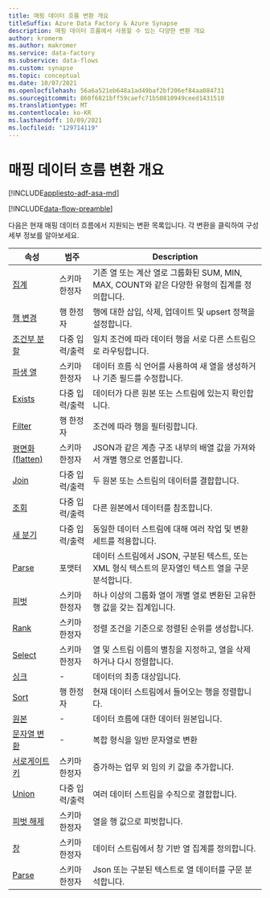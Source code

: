 ```yaml
---
title: 매핑 데이터 흐름 변환 개요
titleSuffix: Azure Data Factory & Azure Synapse
description: 매핑 데이터 흐름에서 사용할 수 있는 다양한 변환 개요
author: kromerm
ms.author: makromer
ms.service: data-factory
ms.subservice: data-flows
ms.custom: synapse
ms.topic: conceptual
ms.date: 10/07/2021
ms.openlocfilehash: 56a6a521eb648a1ad49baf2bf206ef84aa084731
ms.sourcegitcommit: 860f6821bff59caefc71b50810949ceed1431510
ms.translationtype: MT
ms.contentlocale: ko-KR
ms.lasthandoff: 10/09/2021
ms.locfileid: "129714119"
---
```

# <a name="mapping-data-flow-transformation-overview"></a>매핑 데이터 흐름 변환 개요

[!INCLUDE[appliesto-adf-asa-md](includes/appliesto-adf-asa-md.md)] 

[!INCLUDE[data-flow-preamble](includes/data-flow-preamble.md)]

다음은 현재 매핑 데이터 흐름에서 지원되는 변환 목록입니다. 각 변환을 클릭하여 구성 세부 정보를 알아보세요.

| 속성 | 범주 | Description |
| ---- | -------- | ----------- |
| [집계](data-flow-aggregate.md) | 스키마 한정자 | 기존 열 또는 계산 열로 그룹화된 SUM, MIN, MAX, COUNT와 같은 다양한 유형의 집계를 정의합니다. | 
| [행 변경](data-flow-alter-row.md) | 행 한정자 | 행에 대한 삽입, 삭제, 업데이트 및 upsert 정책을 설정합니다. |
| [조건부 분할](data-flow-conditional-split.md) | 다중 입력/출력 | 일치 조건에 따라 데이터 행을 서로 다른 스트림으로 라우팅합니다. |
| [파생 열](data-flow-derived-column.md) | 스키마 한정자 | 데이터 흐름 식 언어를 사용하여 새 열을 생성하거나 기존 필드를 수정합니다. | 
| [Exists](data-flow-exists.md) | 다중 입력/출력 | 데이터가 다른 원본 또는 스트림에 있는지 확인합니다. | 
| [Filter](data-flow-filter.md) | 행 한정자 | 조건에 따라 행을 필터링합니다. |
| [평면화(flatten)](data-flow-flatten.md) | 스키마 한정자 |  JSON과 같은 계층 구조 내부의 배열 값을 가져와서 개별 행으로 언롤합니다. |
| [Join](data-flow-join.md) | 다중 입력/출력 |  두 원본 또는 스트림의 데이터를 결합합니다. |
| [조회](data-flow-lookup.md) | 다중 입력/출력 | 다른 원본에서 데이터를 참조합니다. |
| [새 분기](data-flow-new-branch.md) | 다중 입력/출력 | 동일한 데이터 스트림에 대해 여러 작업 및 변환 세트를 적용합니다. |
| [Parse](data-flow-new-branch.md) | 포맷터 | 데이터 스트림에서 JSON, 구분된 텍스트, 또는 XML 형식 텍스트의 문자열인 텍스트 열을 구문 분석합니다. |
| [피벗](data-flow-pivot.md) | 스키마 한정자 | 하나 이상의 그룹화 열이 개별 열로 변환된 고유한 행 값을 갖는 집계입니다. |
| [Rank](data-flow-rank.md) | 스키마 한정자 | 정렬 조건을 기준으로 정렬된 순위를 생성합니다. |
| [Select](data-flow-select.md) | 스키마 한정자 | 열 및 스트림 이름의 별칭을 지정하고, 열을 삭제하거나 다시 정렬합니다. |
| [싱크](data-flow-sink.md) | - | 데이터의 최종 대상입니다. |
| [Sort](data-flow-sort.md) | 행 한정자 | 현재 데이터 스트림에서 들어오는 행을 정렬합니다. |
| [원본](data-flow-source.md) | - | 데이터 흐름에 대한 데이터 원본입니다. |
| [문자열 변환](data-flow-stringify.md) | - | 복합 형식을 일반 문자열로 변환 |
| [서로게이트 키](data-flow-surrogate-key.md) | 스키마 한정자 | 증가하는 업무 외 임의 키 값을 추가합니다. |
| [Union](data-flow-union.md) | 다중 입력/출력 | 여러 데이터 스트림을 수직으로 결합합니다. |
| [피벗 해제](data-flow-unpivot.md) | 스키마 한정자 | 열을 행 값으로 피벗합니다. |
| [창](data-flow-window.md) | 스키마 한정자 |  데이터 스트림에서 창 기반 열 집계를 정의합니다. |
| [Parse](data-flow-parse.md) | 스키마 한정자 |  Json 또는 구분된 텍스트로 열 데이터를 구문 분석합니다. |
